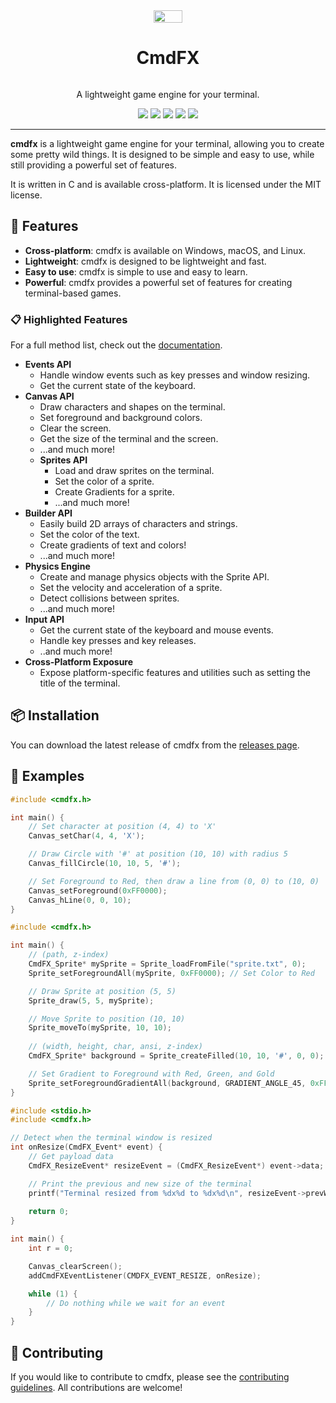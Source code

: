 <div style="display: flex; align-items: center; flex-direction: column;" align="center">
    <img align="center" style="align-self: center; max-width: 256px" src="https://cdn.gmitch215.xyz/cmdfx.png" width="30%" alt="" />
    <h1 style="text-align: center;">CmdFX</h1>
    <p style="text-align: center;">A lightweight game engine for your terminal.</p>
    <div align="center">
        <img src="https://img.shields.io/github/v/release/gmitch215/cmdfx">
        <img src="https://img.shields.io/github/downloads/gmitch215/cmdfx/total">
        <img src="https://img.shields.io/github/license/gmitch215/cmdfx">
        <img src="https://img.shields.io/github/stars/gmitch215/cmdfx?style=flat">
        <img src="https://img.shields.io/github/commit-activity/t/gmitch215/cmdfx?color=violet">
    </div>
</div>

---

**cmdfx** is a lightweight game engine for your terminal, allowing you to create some pretty wild things. It is designed to be simple and easy to use, while still providing a powerful set of features.

It is written in C and is available cross-platform. It is licensed under the MIT license.

## 🍎 Features

- **Cross-platform**: cmdfx is available on Windows, macOS, and Linux.
- **Lightweight**: cmdfx is designed to be lightweight and fast.
- **Easy to use**: cmdfx is simple to use and easy to learn.
- **Powerful**: cmdfx provides a powerful set of features for creating terminal-based games.

### 📋 Highlighted Features

For a full method list, check out the [documentation](https://gmitch215.github.io/cmdfx/).

- **Events API**
  - Handle window events such as key presses and window resizing.
  - Get the current state of the keyboard.
- **Canvas API**
  - Draw characters and shapes on the terminal.
  - Set foreground and background colors.
  - Clear the screen.
  - Get the size of the terminal and the screen.
  - ...and much more!
  - **Sprites API**
    - Load and draw sprites on the terminal.
    - Set the color of a sprite.
    - Create Gradients for a sprite.
    - ...and much more!
- **Builder API**
  - Easily build 2D arrays of characters and strings.
  - Set the color of the text.
  - Create gradients of text and colors!
  - ...and much more!
- **Physics Engine**
  - Create and manage physics objects with the Sprite API.
  - Set the velocity and acceleration of a sprite.
  - Detect collisions between sprites.
  - ...and much more!
- **Input API**
  - Get the current state of the keyboard and mouse events.
  - Handle key presses and key releases.
  - ..and much more!
- **Cross-Platform Exposure**
  - Expose platform-specific features and utilities such as setting the title of the terminal.

## 📦 Installation

You can download the latest release of cmdfx from the [releases page](https://github.com/gmitch215/cmdfx/releases).

## 🚀 Examples

```c
#include <cmdfx.h>

int main() {
    // Set character at position (4, 4) to 'X'
    Canvas_setChar(4, 4, 'X');

    // Draw Circle with '#' at position (10, 10) with radius 5
    Canvas_fillCircle(10, 10, 5, '#');

    // Set Foreground to Red, then draw a line from (0, 0) to (10, 0)
    Canvas_setForeground(0xFF0000);
    Canvas_hLine(0, 0, 10);
}

```

```c
#include <cmdfx.h>

int main() {
    // (path, z-index)
    CmdFX_Sprite* mySprite = Sprite_loadFromFile("sprite.txt", 0);
    Sprite_setForegroundAll(mySprite, 0xFF0000); // Set Color to Red

    // Draw Sprite at position (5, 5)   
    Sprite_draw(5, 5, mySprite);

    // Move Sprite to position (10, 10)
    Sprite_moveTo(mySprite, 10, 10);
    
    // (width, height, char, ansi, z-index)
    CmdFX_Sprite* background = Sprite_createFilled(10, 10, '#', 0, 0);

    // Set Gradient to Foreground with Red, Green, and Gold
    Sprite_setForegroundGradientAll(background, GRADIENT_ANGLE_45, 0xFF0000, 0x00FF00, 0xFFD700);
}

```

```c
#include <stdio.h>
#include <cmdfx.h>

// Detect when the terminal window is resized
int onResize(CmdFX_Event* event) {
    // Get payload data
    CmdFX_ResizeEvent* resizeEvent = (CmdFX_ResizeEvent*) event->data;

    // Print the previous and new size of the terminal
    printf("Terminal resized from %dx%d to %dx%d\n", resizeEvent->prevWidth, resizeEvent->prevHeight, resizeEvent->newWidth, resizeEvent->newHeight);
    
    return 0;
}

int main() {
    int r = 0;

    Canvas_clearScreen();
    addCmdFXEventListener(CMDFX_EVENT_RESIZE, onResize);

    while (1) {
        // Do nothing while we wait for an event
    }
}
```

## 📝 Contributing

If you would like to contribute to cmdfx, please see the [contributing guidelines](CONTRIBUTING.md). All contributions are welcome!
